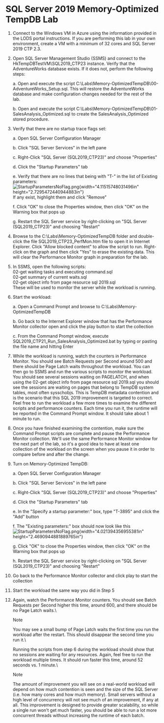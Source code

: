 # SQL Server 2019 Memory-Optimized TempDB Lab

1.  Connect to the Windows VM in Azure using the information provided in
    the LODS portal instructions. If you are performing this lab in your
    own environment, create a VM with a minimum of 32 cores and SQL
    Server 2019 CTP 2.3.

2.  Open SQL Server Management Studio (SSMS) and connect to the
    HkTempDBTestVM\\SQL2019\_CTP23 instance. Verify that the
    AdventureWorks database exists. If it does not, perform the
    following steps:

    a.  Open and execute the script
        C:\\Labs\\Memory-OptimizedTempDB\\00-AdventureWorks\_Setup.sql.
        This will restore the AdventureWorks database and make
        configuration changes needed for the rest of the lab.

    b.  Open and execute the script
        C:\\Labs\\Memory-OptimizedTempDB\\01-SalesAnalysis\_Optimized.sql
        to create the SalesAnalysis\_Optimized stored procedure.

3.  Verify that there are no startup trace flags set:

    a.  Open SQL Server Configuration Manager

    b.  Click "SQL Server Services" in the left pane

    c.  Right-Click "SQL Server (SQL2019\_CTP23)" and choose
        "Properties"

    d.  Click the "Startup Parameters" tab

    e.  Verify that there are no lines that being with "T-" in the list
        of Existing parameters:\
        ![StartupParametersNoFlag.png](/Media/StartupParametersNoFlag.png){width="4.11515748031496in"
        height="2.7295472440944883in"}\
        If any exist, highlight them and click "Remove"

    f.  Click "OK" to close the Properties window, then click "OK" on
        the Warning box that pops up

    g.  Restart the SQL Server service by right-clicking on "SQL Server
        (SQL2019\_CTP23)" and choosing "Restart"

4.  Browse to the C:\\Labs\\Memory-OptimizedTempDB folder and
    double-click the file SQL2019\_CTP23\_PerfMon.htm file to open it in
    Internet Explorer. Click "Allow blocked content" to allow the script
    to run. Right-click on the graph and then click "Yes" to erase the
    existing data. This will clear the Performance Monitor graph in
    preparation for the lab.

5.  In SSMS, open the following scripts:\
    02-get waiting tasks and executing command.sql\
    02-get summary of current waits.sql\
    02-get object info from page resource sql 2019.sql\
    These will be used to monitor the server while the workload is
    running.

6.  Start the workload:

    a.  Open a Command Prompt and browse to
        C:\\Labs\\Memory-OptimizedTempDB

    b.  Go back to the Internet Explorer window that has the Performance
        Monitor collector open and click the play button to start the
        collection

    c.  From the Command Prompt window, execute
        SQL2019\_CTP21\_Run\_SalesAnalysis\_Optimized.bat by typing or
        pasting the file name and hitting Enter

7.  While the workload is running, watch the counters in Performance
    Monitor. You should see Batch Requests per Second around 500 and
    there should be Page Latch waits throughout the workload. You can
    then go to SSMS and run the various scripts to monitor the workload.
    You should see several sessions waiting on PAGELATCH, and when using
    the 02-get object info from page resource sql 2019.sql you should
    see the sessions are waiting on pages that belong to TempDB system
    tables, most often sysschobjs. This is TempDB metadata contention
    and is the scenario that this SQL 2019 improvement is targeted to
    correct. Feel free to run the workload a few more times to examine
    the different scripts and performance counters. Each time you run
    it, the runtime will be reported in the Command Prompt window. It
    should take about 1 minute to run.

8.  Once you have finished examining the contention, make sure the
    Command Prompt scripts are complete and pause the Performance
    Monitor collection. We'll use the same Performance Monitor window
    for the next part of the lab, so it's a good idea to have at least
    one collection of the workload on the screen when you pause it in
    order to compare before and after the change.

9.  Turn on Memory-Optimized TempDB:

    a.  Open SQL Server Configuration Manager

    b.  Click "SQL Server Services" in the left pane

    c.  Right-Click "SQL Server (SQL2019\_CTP23)" and choose
        "Properties"

    d.  Click the "Startup Parameters" tab

    e.  In the "Specify a startup parameter:" box, type "T-3895" and
        click the "Add" button

    f.  The "Existing parameters:" box should now look like this\
        ![StartupParametersNoFlag.png](/Media/StartupParametersNoFlag.png){width="4.021394356955381in"
        height="2.4690944881889765in"}

    g.  Click "OK" to close the Properties window, then click "OK" on
        the Warning box that pops up

    h.  Restart the SQL Server service by right-clicking on "SQL Server
        (SQL2019\_CTP23)" and choosing "Restart"

10. Go back to the Performance Monitor collector and click play to start
    the collection

11. Start the workload the same way you did in Step 5

12. Again, watch the Performance Monitor counters. You should see Batch
    Requests per Second higher this time, around 600, and there should
    be no Page Latch waits.\
    > [!Note]
    > You may see a small bump of Page Latch waits the first
    time you run the workload after the restart. This should disappear
    the second time you run it.\
    
    Running the scripts from step 6 during the workload should show that
    no sessions are waiting for any resources. Again, feel free to run
    the workload multiple times. It should run faster this time, around
    52 seconds vs. 1 minute.\

    > [!NOTE]
    > The amount of improvement you will see on a real-world
    workload will depend on how much contention is seen and the size of
    the SQL Server (i.e. how many cores and how much memory). Small
    servers without a high level of concurrency will not see much of an
    improvement, if any at all. This improvement is designed to provide
    greater scalability, so while a single run won't get much faster,
    you should be able to run a lot more concurrent threads without
    increasing the runtime of each batch.
